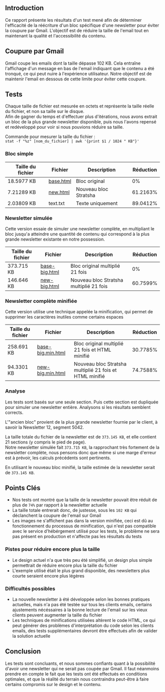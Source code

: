 ## Introduction

Ce rapport présente les résultats d'un test mené afin de déterminer l'efficacité de la réécriture d'un bloc spécifique d'une newsletter pour éviter la coupure par Gmail. L'objectif est de réduire la taille de l'email tout en maintenant la qualité et l'accessibilité du contenu.

## Coupure par Gmail

Gmail coupe les emails dont la taille dépasse 102 KB. Cela entraîne l'affichage d'un message en bas de l'email indiquant que le contenu a été tronqué, ce qui peut nuire à l'expérience utilisateur. Notre objectif est de maintenir l'email en dessous de cette limite pour éviter cette coupure.

## Tests

Chaque taille de fichier est mesurée en octets et représente la taille réelle du fichier, et non sa taille sur le disque.  
Afin de gagner du temps et d'effectuer plus d'itérations, nous avons extrait un bloc de la plus grande newsletter disponible, puis nous l'avons repensé et redéveloppé pour voir si nous pouvions réduire sa taille.

Commande pour mesurer la taille du fichier :  
`stat -f "%z" [nom_du_fichier] | awk '{print $1 / 1024 " KB"}'`

### Bloc simple

| Taille du fichier | Fichier                                                                                                                    | Description           | Réduction |
| ----------------- | -------------------------------------------------------------------------------------------------------------------------- | --------------------- | --------- |
| 18.5977 KB        | [base.html](http://htmlpreview.github.io/?https://github.com/Stratsha/frc-newsletter/blob/main/newsletter/study/base.html) | Bloc original         | 0%        |
| 7.21289 KB        | [new.html](http://htmlpreview.github.io/?https://github.com/Stratsha/frc-newsletter/blob/main/newsletter/study/new.html)   | Nouveau bloc Stratsha | 61.2163%  |
| 2.03809 KB        | text.txt                                                                                                                   | Texte uniquement      | 89.0412%  |

### Newsletter simulée

Cette version essaie de simuler une newsletter complète, en multipliant le bloc jusqu'a atteindre une quantité de contenu qui correspond à la plus grande newsletter existante en notre possession.

| Taille du fichier | Fichier                                                                                                                            | Description                             | Réduction |
| ----------------- | ---------------------------------------------------------------------------------------------------------------------------------- | --------------------------------------- | --------- |
| 373.715 KB        | [base-big.html](http://htmlpreview.github.io/?https://github.com/Stratsha/frc-newsletter/blob/main/newsletter/study/base-big.html) | Bloc original multiplié 21 fois         | 0%        |
| 146.646 KB        | [new-big.html](http://htmlpreview.github.io/?https://github.com/Stratsha/frc-newsletter/blob/main/newsletter/study/new-big.html)   | Nouveau bloc Stratsha multiplié 21 fois | 60.7599%  |

### Newsletter complète minifiée

Cette version utilise une technique appelée la minification, qui permet de supprimer les caractères inutiles comme certains espaces

| Taille du fichier | Fichier                                                                                                                                    | Description                                             | Réduction |
| ----------------- | ------------------------------------------------------------------------------------------------------------------------------------------ | ------------------------------------------------------- | --------- |
| 258.691 KB        | [base-big.min.html](http://htmlpreview.github.io/?https://github.com/Stratsha/frc-newsletter/blob/main/newsletter/study/base-big.min.html) | Bloc original multiplié 21 fois et HTML minifié         | 30.7785%  |
| 94.3301 KB        | [new-big.min.html](http://htmlpreview.github.io/?https://github.com/Stratsha/frc-newsletter/blob/main/newsletter/study/new-big.min.html)   | Nouveau bloc Stratsha multiplié 21 fois et HTML minifié | 74.7588%  |

### Analyse

Les tests sont basés sur une seule section. Puis cette section est dupliquée pour simuler une newsletter entière. Analysons si les résultats semblent corrects.

L'"ancien bloc" provient de la plus grande newsletter fournie par le client, à savoir la Newsletter 12, segment 5042.

La taille totale du fichier de la newsletter est de `373.145 KB`, et elle contient 21 sections (y compris le pied de page).  
Notre newsletter simulée fait `373.715 KB`, la rapprochant très fortement de la newsletter complète, nous pensons donc que même si une marge d'erreur est à prévoir, les calculs précédents sont pertinents.

En utilisant le nouveau bloc minifié, la taille estimée de la newsletter serait de `373.145 KB`.

## Points Clés

- Nos tests ont montré que la taille de la newsletter pouvait être réduit de plus de `74%` par rapport à la newsletter actuelle
- La taille totale entrerait donc, de justesse, sous les `102 KB` qui déclanchent la coupure de l'email sur Gmail
- Les images ne s'affichent pas dans la version minifiée, ceci est dû au fonctionnement du processus de minification, qui n'est pas compatible avec le service d'hébérgement utilisé pour les tests, le problème ne sera pas présent en production et n'affecte pas les résultats du tests

### Pistes pour réduire encore plus la taille

- Le design actuel n'a que très peu été simplifié, un design plus simple permettrait de réduire encore plus la taille du fichier
- L'exemple utilisé était le plus grand disponible, des newsletters plus courte seraient encore plus légères

### Difficultés possibles

- La nouvelle newsletter à été développée selon les bonnes pratiques actuelles, mais n'a pas été testée sur tous les clients emails, certains ajustements nécéssaires à la bonne lecture de l'email sur les vieux clients peuvent augmenter la taille du fichier
- Les techniques de minifications utilisées altèrent le code HTML, ce qui peut générer des problèmes d'interprétation du code selon les clients emails, des tests supplémentaires devront être effectués afin de valider la solution actuelle

## Conclusion

Les tests sont concluants, et nous sommes confiants quant à la possibilité d'avoir une newsletter qui ne serait pas coupée par Gmail. 
Il faut néanmoins prendre en compte le fait que les tests ont été effectués en conditions optimales, et que la réalité du terrain nous contraindra peut-être à faire certains compromis sur le design et le contenu.
